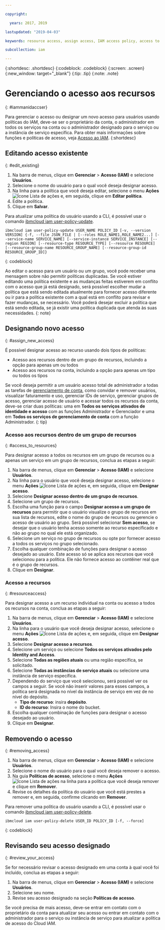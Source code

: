 ```yaml
---

copyright:

  years: 2017, 2019

lastupdated: "2019-04-03"

keywords: resource access, assign access, IAM access policy, access to resource groups, edit access, remove access

subcollection: iam

---
```


{:shortdesc: .shortdesc}
{:codeblock: .codeblock}
{:screen: .screen}
{:new_window: target="_blank"}
{:tip: .tip}
{:note: .note}

# Gerenciando o acesso aos recursos
{: #iammanidaccser}

Para gerenciar o acesso ou designar um novo acesso para usuários usando políticas do IAM, deve-se ser o proprietário da conta, o administrador em todos os serviços na conta ou o administrador designado para o serviço ou a instância de serviço específica. Para obter mais informações sobre funções e políticas de acesso, veja [Acesso ao IAM](/docs/iam?topic=iam-userroles#userroles).
{:shortdesc}

## Editando acesso existente
{: #edit_existing}

1. Na barra de menus, clique em **Gerenciar** &gt; **Acesso (IAM)** e selecione **Usuários**.
2. Selecione o nome do usuário para o qual você deseja designar acesso.
3. Na linha para a política que você deseja editar, selecione o menu **Ações** ![Ícone Lista de ações](../icons/action-menu-icon.svg) e, em seguida, clique em **Editar política**.
4. Edite a política.
5. Clique em **Salvar**.

Para atualizar uma política do usuário usando a CLI, é possível usar o comando [ibmcloud iam user-policy-update](/docs/cli/reference/ibmcloud?topic=cloud-cli-ibmcloud_commands_iam#ibmcloud_iam_user_policy_update).
```
ibmcloud iam user-policy-update USER_NAME POLICY_ID [-v, --version VERSION] {-f, --file JSON_FILE | [--roles ROLE_NAME1,ROLE_NAME2...] [--service-name SERVICE_NAME] [--service-instance SERVICE_INSTANCE] [--region REGION] [--resource-type RESOURCE_TYPE] [--resource RESOURCE] [--resource-group-name RESOURCE_GROUP_NAME] [--resource-group-id RESOURCE_GROUP_ID]}
```
{: codeblock}

Ao editar o acesso para um usuário ou um grupo, você pode receber uma mensagem sobre não permitir políticas duplicadas. Se você estiver editando uma política existente e as mudanças feitas estiverem em conflito com o acesso que já está designado, será possível escolher mudar a política que está sendo editada atualmente para fornecer acesso diferente ou ir para a política existente com a qual está em conflito para revisar e fazer mudanças, se necessário. Você poderá desejar excluir a política que está sendo editada, se já existir uma política duplicada que atenda às suas necessidades.
{: note}

## Designando novo acesso
{: #assign_new_access}

É possível designar acesso ao recurso usando dois tipos de políticas:

* Acesso aos recursos dentro de um grupo de recursos, incluindo a opção para apenas um ou todos
* Acesso aos recursos na conta, incluindo a opção para apenas um tipo ou todos os tipos

Se você deseja permitir a um usuário acesso total de administrador a todas as tarefas de [gerenciamento de conta](/docs/iam?topic=iam-account-services#account-services), como convidar e remover usuários, visualizar faturamento e uso, gerenciar IDs de serviço, gerenciar grupos de acesso, gerenciar acesso de usuário e acessar todos os recursos da conta, deve-se criar duas políticas: uma em **Todos os serviços ativados de identidade e acesso** com as funções Administrador e Gerenciador e uma em **Todos os serviços de gerenciamento de conta** com a função Administrador.
{: tip}

### Acesso aos recursos dentro de um grupo de recursos
{: #access_to_resources}

Para designar acesso a todos os recursos em um grupo de recursos ou a apenas um serviço em um grupo de recursos, conclua as etapas a seguir:

1. Na barra de menus, clique em **Gerenciar** &gt; **Acesso (IAM)** e selecione **Usuários**.
2. Na linha para o usuário que você deseja designar acesso, selecione o menu **Ações** ![Ícone Lista de ações](../icons/action-menu-icon.svg) e, em seguida, clique em **Designar acesso**.
3. Selecione **Designar acesso dentro de um grupo de recursos**.
4. Selecione um grupo de recursos.
5. Escolha uma função para o campo **Designar acesso a um grupo de recursos** para permitir que o usuário visualize o grupo de recursos em sua lista de recursos, edite o nome do grupo de recursos ou gerencie o acesso de usuário ao grupo. Será possível selecionar **Sem acesso**, se desejar que o usuário tenha acesso somente ao recurso especificado e não ao grupo no qual ele está organizado.
6. Selecione um serviço no grupo de recursos ou opte por fornecer acesso a todos os serviços no grupo selecionado.
7. Escolha qualquer combinação de funções para designar o acesso desejado ao usuário. Este acesso só se aplica aos recursos que você selecionou para a política. Ele não fornece acesso ao contêiner real que é o grupo de recursos.
8. Clique em **Designar**.

### Acesso a recursos
{: #resourceaccess}

Para designar acesso a um recurso individual na conta ou acesso a todos os recursos na conta, conclua as etapas a seguir:

1. Na barra de menus, clique em **Gerenciar** &gt; **Acesso (IAM)** e selecione **Usuários**.
2. Na linha para o usuário que você deseja designar acesso, selecione o menu **Ações** ![Ícone Lista de ações](../icons/action-menu-icon.svg) e, em seguida, clique em **Designar acesso**.
3. Selecione **Designar acesso a recursos**.
4. Selecione um serviço ou selecione **Todos os serviços ativados pelo Identity and Access**.
5. Selecione **Todas as regiões atuais** ou uma região específica, se solicitado.
6. Selecione **Todas as instâncias de serviço atuais** ou selecione uma instância de serviço específica.
7. Dependendo do serviço que você selecionou, será possível ver os campos a seguir. Se você não inserir valores para esses campos, a política será designada no nível da instância de serviço em vez de no nível do depósito.
    * **Tipo de recurso**: insira **depósito**.
    * **ID do recurso**: Insira o nome do bucket.
8. Escolha qualquer combinação de funções para designar o acesso desejado ao usuário.
9. Clique em **Designar**.

## Removendo o acesso
{: #removing_access}

1. Na barra de menus, clique em **Gerenciar** &gt; **Acesso (IAM)** e selecione **Usuários**.
2. Selecione o nome do usuário para o qual você deseja remover o acesso.
3. Na guia **Políticas de acesso**, selecione o menu **Ações** ![Ícone Lista de ações](../icons/action-menu-icon.svg) na linha para a política que você deseja remover e clique em **Remover**.  
4. Revise os detalhes da política do usuário que você está prestes a remover e, em seguida, confirme clicando em **Remover**.

Para remover uma política do usuário usando a CLI, é possível usar o comando [ibmcloud iam user-policy-delete](/docs/cli/reference/ibmcloud?topic=cloud-cli-ibmcloud_iam_user_policy_delete#ibmcloud_iam_user_policy_delete).
```
ibmcloud iam user-policy-delete USER_ID POLICY_ID [-f, --force]
```
{: codeblock}

## Revisando seu acesso designado
{: #review_your_access}

Se for necessário revisar o acesso designado em uma conta à qual você foi incluído, conclua as etapas a seguir:

1. Na barra de menus, clique em **Gerenciar** &gt; **Acesso (IAM)** e selecione **Usuários**.
3. Selecione seu nome.
4. Revise seu acesso designado na seção **Políticas de acesso**.

Se você precisa de mais acesso, deve-se entrar em contato com o proprietário da conta para atualizar seu acesso ou entrar em contato com o administrador para o serviço ou instância de serviço para atualizar a política de acesso do Cloud IAM.
